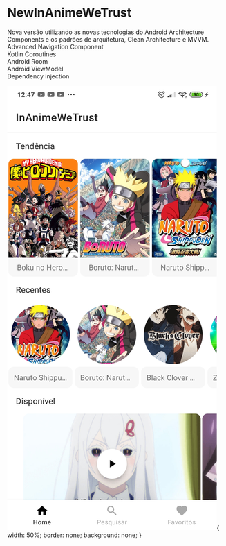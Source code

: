 # NewInAnimeWeTrust
Nova versão utilizando as novas tecnologias do Android Architecture Components e os padrões de arquitetura, Clean Architecture e MVVM.
<br/>
Advanced Navigation Component
<br/>
Kotlin Coroutines
<br/>
Android Room
<br/>
Android ViewModel
<br/>
Dependency injection


![alt text](https://github.com/20202899/NewInAnimeWeTrust/blob/master/imgs/Screenshot_2020-07-29-12-47-03-770_com.carlos.silva.inanimewetrust.jpg?raw=true){
  width: 50%;
  border: none;
  background: none;
}
